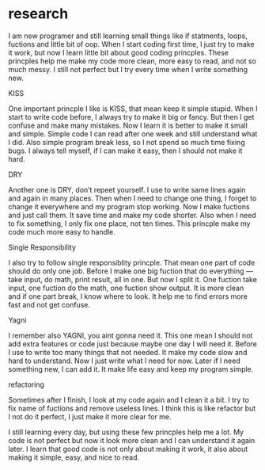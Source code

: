 # research
I am new programer and still learning small things like if statments, loops, fuctions and little bit of oop. When I start coding first time, I just try to make it work, but now I learn little bit about good coding princples. These princples help me make my code more clean, more easy to read, and not so much messy. I still not perfect but I try every time when I write something new.

KISS

One important princple I like is KISS, that mean keep it simple stupid. When I start to write code before, I always try to make it big or fancy. But then I get confuse and make many mistakes. Now I learn it is better to make it small and simple. Simple code I can read after one week and still understand what I did. Also simple program break less, so I not spend so much time fixing bugs. I always tell myself, if I can make it easy, then I should not make it hard.

DRY

Another one is DRY, don’t repeet yourself. I use to write same lines again and again in many places. Then when I need to change one thing, I forget to change it everywhere and my program stop working. Now I make fuctions and just call them. It save time and make my code shorter. Also when I need to fix something, I only fix one place, not ten times. This princple make my code much more easy to handle.

Single Responsibility

I also try to follow single responsiblity princple. That mean one part of code should do only one job. Before I make one big fuction that do everything — take input, do math, print result, all in one. But now I split it. One fuction take input, one fuction do the math, one fuction show output. It is more clean and if one part break, I know where to look. It help me to find errors more fast and not get confuse.

Yagni

I remember also YAGNI, you aint gonna need it. This one mean I should not add extra features or code just because maybe one day I will need it. Before I use to write too many things that not needed. It make my code slow and hard to understand. Now I just write what I need for now. Later if I need something new, I can add it. It make life easy and keep my program simple.

refactoring

Sometimes after I finish, I look at my code again and I clean it a bit. I try to fix name of fuctions and remove useless lines. I think this is like refactor but I not do it perfect, I just make it more clear for me.

I still learning every day, but using these few princples help me a lot. My code is not perfect but now it look more clean and I can understand it again later. I learn that good code is not only about making it work, it also about making it simple, easy, and nice to read.
